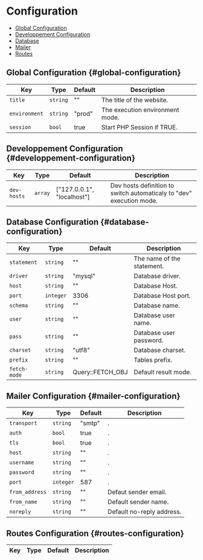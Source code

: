 # Configuration

- [Global Configuration](#global-configuration)
- [Developpement Configuration](#developpement-configuration)
- [Database](#database-configuration)
- [Mailer](#mailer-configuration)
- [Routes](#routes-configuration)

## Global Configuration {#global-configuration}

|Key|Type|Default|Description|
|--|--|--|--|
|`title`|`string`|""|The title of the website.|
|`environment`|`string`|"prod"|The execution environment mode.|
|`session`|`bool`|true|Start PHP Session if TRUE.|

## Developpement Configuration {#developpement-configuration}

|Key|Type|Default|Description|
|--|--|--|--|
|`dev-hosts`|`array`|["127.0.0.1", "localhost"]|Dev hosts definition to switch automaticaly to "dev" execution mode.|

## Database Configuration {#database-configuration}

|Key|Type|Default|Description|
|--|--|--|--|
|`statement`|`string`|""|The name of the statement.|
|`driver`|`string`|"mysql"|Database driver.|
|`host`|`string`|""|Database Host.|
|`port`|`integer`|3306|Database Host port.|
|`schema`|`string`|""|Database name.|
|`user`|`string`|""|Database user name.|
|`pass`|`string`|""|Database user password.|
|`charset`|`string`|"utf8"|Database charset.|
|`prefix`|`string`|""|Tables prefix.|
|`fetch-mode`|`string`|Query::FETCH_OBJ|Default result mode.|

## Mailer Configuration {#mailer-configuration}

|Key|Type|Default|Description|
|--|--|--|--|
|`transport`|`string`|"smtp"|.|
|`auth`|`bool`|true|.|
|`tls`|`bool`|true|.|
|`host`|`string`|""|.|
|`username`|`string`|""|.|
|`password`|`string`|""|.|
|`port`|`integer`|587|.|
|`from_address`|`string`|""|Defaut sender email.|
|`from_name`|`string`|""|Default sender name.|
|`noreply`|`string`|""|Default no-reply address.|

## Routes Configuration {#routes-configuration}

|Key|Type|Default|Description|
|--|--|--|--|
